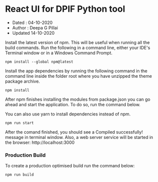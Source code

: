 # React UI for DPIF Python tool

- Dated : 04-10-2020
- Author :  Deepa G Pillai
- Updated 14-10-2020

Install the latest version of npm. This will be useful when running all the build commands. Run the following in a command line, either your IDE's Terminal window or in a Windows Command Prompt.

                                                            
    npm install --global npm@latest
                                                            
                                                        
Install the app dependencies by running the following command in the command line inside the folder root where you have unzipped the theme package archive.


    npm install
                                                        
After npm finishes installing the modules from package.json you can go ahead and start the application. To do so, run the command below.

You can also use yarn to install dependencies instead of npm.


    npm run start
                                                        
After the comand finished, you should see a Compiled successfully! message in  terminal window. Also, a web server service will be started in the browser: http://localhost:3000

### Production Build

To create a production optimised build run the command below:


    npm run build
    